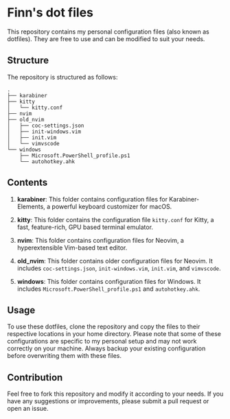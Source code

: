 # Finn's dot files

This repository contains my personal configuration files (also known as dotfiles). They are free to use and can be modified to suit your needs.

## Structure

The repository is structured as follows:

```
.
├── karabiner
├── kitty
│   └── kitty.conf
├── nvim
├── old_nvim
│   ├── coc-settings.json
│   ├── init-windows.vim
│   ├── init.vim
│   └── vimvscode
└── windows
    ├── Microsoft.PowerShell_profile.ps1
    └── autohotkey.ahk
```

## Contents

1. **karabiner**: This folder contains configuration files for Karabiner-Elements, a powerful keyboard customizer for macOS.

2. **kitty**: This folder contains the configuration file `kitty.conf` for Kitty, a fast, feature-rich, GPU based terminal emulator.

3. **nvim**: This folder contains configuration files for Neovim, a hyperextensible Vim-based text editor.

4. **old_nvim**: This folder contains older configuration files for Neovim. It includes `coc-settings.json`, `init-windows.vim`, `init.vim`, and `vimvscode`.

5. **windows**: This folder contains configuration files for Windows. It includes `Microsoft.PowerShell_profile.ps1` and `autohotkey.ahk`.

## Usage

To use these dotfiles, clone the repository and copy the files to their respective locations in your home directory. Please note that some of these configurations are specific to my personal setup and may not work correctly on your machine. Always backup your existing configuration before overwriting them with these files.

## Contribution

Feel free to fork this repository and modify it according to your needs. If you have any suggestions or improvements, please submit a pull request or open an issue.
